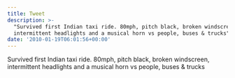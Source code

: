 ```yaml
---
title: Tweet
description: >-
  "Survived first Indian taxi ride. 80mph, pitch black, broken windscreen,
  intermittent headlights and a musical horn vs people, buses & trucks"
date: '2010-01-19T06:01:56+00:00'
---
```

Survived first Indian taxi ride. 80mph, pitch black, broken windscreen, intermittent headlights and a musical horn vs people, buses & trucks

